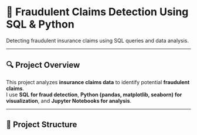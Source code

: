 # 🚀 Fraudulent Claims Detection Using SQL & Python  
Detecting fraudulent insurance claims using SQL queries and data analysis.

---

## 🔍 Project Overview  
This project analyzes **insurance claims data** to identify potential **fraudulent claims**.  
I use **SQL for fraud detection**, **Python (pandas, matplotlib, seaborn) for visualization**, and **Jupyter Notebooks for analysis**.

---

## 📁 Project Structure  
